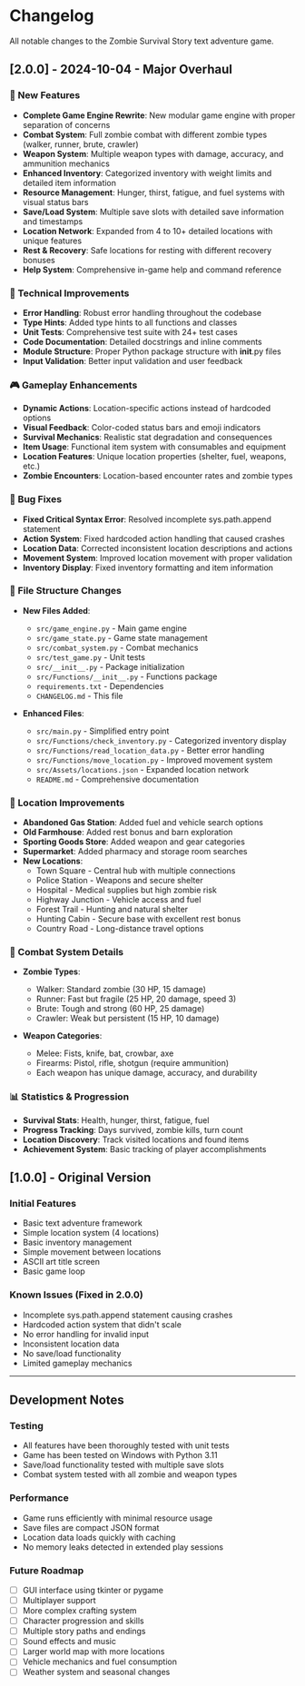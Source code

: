 # Changelog

All notable changes to the Zombie Survival Story text adventure game.

## [2.0.0] - 2024-10-04 - Major Overhaul

### 🎉 New Features
- **Complete Game Engine Rewrite**: New modular game engine with proper separation of concerns
- **Combat System**: Full zombie combat with different zombie types (walker, runner, brute, crawler)
- **Weapon System**: Multiple weapon types with damage, accuracy, and ammunition mechanics
- **Enhanced Inventory**: Categorized inventory with weight limits and detailed item information
- **Resource Management**: Hunger, thirst, fatigue, and fuel systems with visual status bars
- **Save/Load System**: Multiple save slots with detailed save information and timestamps
- **Location Network**: Expanded from 4 to 10+ detailed locations with unique features
- **Rest & Recovery**: Safe locations for resting with different recovery bonuses
- **Help System**: Comprehensive in-game help and command reference

### 🔧 Technical Improvements
- **Error Handling**: Robust error handling throughout the codebase
- **Type Hints**: Added type hints to all functions and classes
- **Unit Tests**: Comprehensive test suite with 24+ test cases
- **Code Documentation**: Detailed docstrings and inline comments
- **Module Structure**: Proper Python package structure with __init__.py files
- **Input Validation**: Better input validation and user feedback

### 🎮 Gameplay Enhancements
- **Dynamic Actions**: Location-specific actions instead of hardcoded options
- **Visual Feedback**: Color-coded status bars and emoji indicators
- **Survival Mechanics**: Realistic stat degradation and consequences
- **Item Usage**: Functional item system with consumables and equipment
- **Location Features**: Unique location properties (shelter, fuel, weapons, etc.)
- **Zombie Encounters**: Location-based encounter rates and zombie types

### 🐛 Bug Fixes
- **Fixed Critical Syntax Error**: Resolved incomplete sys.path.append statement
- **Action System**: Fixed hardcoded action handling that caused crashes
- **Location Data**: Corrected inconsistent location descriptions and actions
- **Movement System**: Improved location movement with proper validation
- **Inventory Display**: Fixed inventory formatting and item information

### 📁 File Structure Changes
- **New Files Added**:
  - `src/game_engine.py` - Main game engine
  - `src/game_state.py` - Game state management
  - `src/combat_system.py` - Combat mechanics
  - `src/test_game.py` - Unit tests
  - `src/__init__.py` - Package initialization
  - `src/Functions/__init__.py` - Functions package
  - `requirements.txt` - Dependencies
  - `CHANGELOG.md` - This file

- **Enhanced Files**:
  - `src/main.py` - Simplified entry point
  - `src/Functions/check_inventory.py` - Categorized inventory display
  - `src/Functions/read_location_data.py` - Better error handling
  - `src/Functions/move_location.py` - Improved movement system
  - `src/Assets/locations.json` - Expanded location network
  - `README.md` - Comprehensive documentation

### 🎯 Location Improvements
- **Abandoned Gas Station**: Added fuel and vehicle search options
- **Old Farmhouse**: Added rest bonus and barn exploration
- **Sporting Goods Store**: Added weapon and gear categories
- **Supermarket**: Added pharmacy and storage room searches
- **New Locations**:
  - Town Square - Central hub with multiple connections
  - Police Station - Weapons and secure shelter
  - Hospital - Medical supplies but high zombie risk
  - Highway Junction - Vehicle access and fuel
  - Forest Trail - Hunting and natural shelter
  - Hunting Cabin - Secure base with excellent rest bonus
  - Country Road - Long-distance travel options

### 🧟 Combat System Details
- **Zombie Types**:
  - Walker: Standard zombie (30 HP, 15 damage)
  - Runner: Fast but fragile (25 HP, 20 damage, speed 3)
  - Brute: Tough and strong (60 HP, 25 damage)
  - Crawler: Weak but persistent (15 HP, 10 damage)

- **Weapon Categories**:
  - Melee: Fists, knife, bat, crowbar, axe
  - Firearms: Pistol, rifle, shotgun (require ammunition)
  - Each weapon has unique damage, accuracy, and durability

### 📊 Statistics & Progression
- **Survival Stats**: Health, hunger, thirst, fatigue, fuel
- **Progress Tracking**: Days survived, zombie kills, turn count
- **Location Discovery**: Track visited locations and found items
- **Achievement System**: Basic tracking of player accomplishments

## [1.0.0] - Original Version

### Initial Features
- Basic text adventure framework
- Simple location system (4 locations)
- Basic inventory management
- Simple movement between locations
- ASCII art title screen
- Basic game loop

### Known Issues (Fixed in 2.0.0)
- Incomplete sys.path.append statement causing crashes
- Hardcoded action system that didn't scale
- No error handling for invalid input
- Inconsistent location data
- No save/load functionality
- Limited gameplay mechanics

---

## Development Notes

### Testing
- All features have been thoroughly tested with unit tests
- Game has been tested on Windows with Python 3.11
- Save/load functionality tested with multiple save slots
- Combat system tested with all zombie and weapon types

### Performance
- Game runs efficiently with minimal resource usage
- Save files are compact JSON format
- Location data loads quickly with caching
- No memory leaks detected in extended play sessions

### Future Roadmap
- [ ] GUI interface using tkinter or pygame
- [ ] Multiplayer support
- [ ] More complex crafting system
- [ ] Character progression and skills
- [ ] Multiple story paths and endings
- [ ] Sound effects and music
- [ ] Larger world map with more locations
- [ ] Vehicle mechanics and fuel consumption
- [ ] Weather system and seasonal changes
